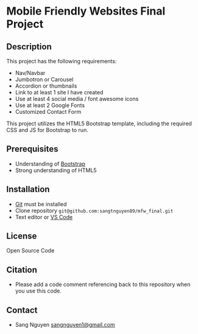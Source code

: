 # Mobile Friendly Websites Final Project

## Description
This project has the following requirements:
- Nav/Navbar
- Jumbotron or Carousel
- Accordion or thumbnails
- Link to at least 1 site I have created
- Use at least 4 social media / font awesome icons
- Use at least 2 Google Fonts
- Customized Contact Form

This project utilizes the HTML5 Bootstrap template, including the required CSS and JS for Bootstrap to run.

## Prerequisites
- Understanding of [Bootstrap](https://getbootstrap.com/)
- Strong understanding of HTML5

## Installation
- [Git](https://git-scm.com/) must be installed
- Clone repository `git@github.com:sangtnguyen89/mfw_final.git`
- Text editor or [VS Code](https://code.visualstudio.com/)

## License
Open Source Code

## Citation
- Please add a code comment referencing back to this repository when you use this code.

## Contact
- Sang Nguyen sangnguyen1@gmail.com

